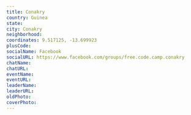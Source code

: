 ```yaml
---
title: Conakry
country: Guinea
state: 
city: Conakry
neighborhood: 
coordinates: 9.517125, -13.699923
plusCode:
socialName: Facebook
socialURL: https://www.facebook.com/groups/free.code.camp.conakry
chatName:
chatURL:
eventName:
eventURL:
leaderName:
leaderURL:
oldPhoto: 
coverPhoto:
---
```

